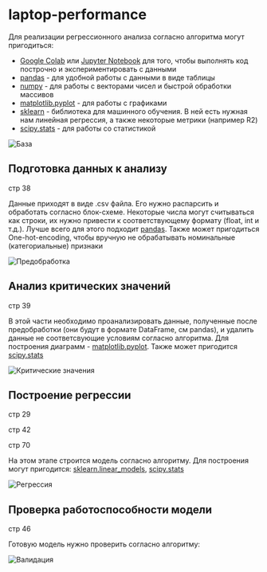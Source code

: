 # laptop-performance


Для реализации регрессионного анализа согласно алгоритма могут пригодиться:

* [Google Colab](https://colab.research.google.com/?utm_source=scs-index) или [Jupyter Notebook](https://jupyter.org/) для того, чтобы выполнять код построчно и экспериментировать с данными
* [pandas](https://pandas.pydata.org/) - для удобной работы с данными в виде таблицы
* [numpy](https://numpy.org/) - для работы с векторами чисел и быстрой обработки массивов
* [matplotlib.pyplot](https://matplotlib.org/stable/api/_as_gen/matplotlib.pyplot.html) - для работы с графиками
* [sklearn](https://scikit-learn.org) - библиотека для машинного обучения. В ней есть нужная нам линейная регрессия, а также некоторые метрики (например R2)
* [scipy.stats](https://docs.scipy.org/doc/scipy/reference/stats.html) - для работы со статистикой


<img src="flow-charts/main.png" alt="База" title="База" align="center">

## Подготовка данных к анализу

стр 38


Данные приходят в виде .csv файла. Его нужно распарсить и обработать согласно блок-схеме. Некоторые числа могут считываться как строки, их нужно привести к соответствующему формату (float, int и т.д.). Лучше всего для этого подходит [pandas](https://pandas.pydata.org/docs/). Также может пригодиться One-hot-encoding, чтобы вручную не обрабатывать номинальные (категориальные) признаки


<img src="flow-charts/preprocessing.png" alt="Предобработка" title="Предобработка" align="center">


## Анализ критических значений

стр 39


В этой части необходимо проанализировать данные, полученные после предобработки (они будут в формате DataFrame, см pandas), и удалить данные не соответсвующие условиям согласно алгоритма. Для построения диаграмм - [matplotlib.pyplot](https://matplotlib.org/stable/api/_as_gen/matplotlib.pyplot.boxplot.html). Также может пригодится [scipy.stats](https://docs.scipy.org/doc/scipy/reference/stats.html)



<img src="flow-charts/critical-values.png" alt="Критические значения" title="Критические значения" align="center">


## Построение регрессии

стр 29


стр 42


стр 70


На этом этапе строится модель согласно алгоритму. Для построения могут пригодится: [sklearn.linear_models](https://scikit-learn.org/stable/modules/linear_model.html), [scipy.stats](https://docs.scipy.org/doc/scipy/reference/stats.html)



<img src="flow-charts/regression.png" alt="Регрессия" title="Регрессия" align="center">



## Проверка работоспособности модели

стр 46


Готовую модель нужно проверить согласно алгоритму:


<img src="flow-charts/validation.png" alt="Валидация" title="Валидация" align="center">
